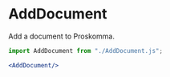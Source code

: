 # AddDocument

Add a document to Proskomma.

```jsx
import AddDocument from "./AddDocument.js";

<AddDocument/>
```